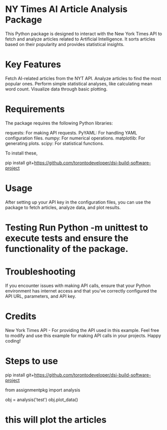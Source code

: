 # NY Times AI Article Analysis Package

This Python package is designed to interact with the New York Times API to fetch and analyze articles related to Artificial Intelligence. It sorts articles based on their popularity and provides statistical insights.

# Key Features
Fetch AI-related articles from the NYT API. Analyze articles to find the most popular ones. Perform simple statistical analyses, like calculating mean word count. Visualize data through basic plotting.

# Requirements
The package requires the following Python libraries:

requests: For making API requests. PyYAML: For handling YAML configuration files. numpy: For numerical operations. matplotlib: For generating plots. scipy: For statistical functions. 

To install these,

pip install git+https://github.com/torontodeveloper/dsi-build-software-project 

# Usage
After setting up your API key in the configuration files, you can use the package to fetch articles, analyze data, and plot results.

# Testing Run Python -m unittest to execute tests and ensure the functionality of the package.

# Troubleshooting
If you encounter issues with making API calls, ensure that your Python environment has internet access and that you've correctly configured the API URL, parameters, and API key.

# Credits
New York Times API - For providing the API used in this example. Feel free to modify and use this example for making API calls in your projects. Happy coding!

# Steps to use

pip install git+https://github.com/torontodeveloper/dsi-build-software-project

from assignmentpkg import analysis

obj = analysis('test')
obj.plot_data()
# this will plot the articles
